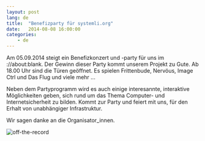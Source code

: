 ```yaml
---
layout: post
lang: de
title:  "Benefizparty für systemli.org"
date:   2014-08-08 16:00:00
categories:
    - de
---
```

Am 05.09.2014 steigt ein Benefizkonzert und -party für uns im ://about:blank. Der Gewinn dieser Party kommt unserem Projekt zu Gute. Ab 18.00 Uhr sind die Türen geöffnet. Es spielen Frittenbude, Nervöus, Image Ctrl und Das Flug und viele mehr ... 

Neben dem Partyprogramm wird es auch einige interesannte, interaktive Möglichkeiten geben, sich rund um das Thema Computer- und Internetsicherheit zu bilden.
Kommt zur Party und feiert mit uns, für den Erhalt von unabhängiger Infrastruktur.

Wir sagen danke an die Organisator_innen.

![off-the-record](/assets/img/party_off_the_record.jpg)

